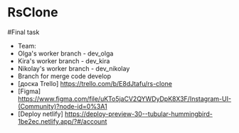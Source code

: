 # RsClone
#Final task
- Team:
- Olga's worker branch - dev_olga
- Kira's worker branch - dev_kira
- Nikolay's worker branch - dev_nikolay
- Branch for merge code develop
- [доска Trello] https://trello.com/b/E8dJtafu/rs-clone
- [Figma] https://www.figma.com/file/uKTo5jaCV2QYWDyDpK8X3F/Instagram-UI-(Community)?node-id=0%3A1
- [Deploy netlify] https://deploy-preview-30--tubular-hummingbird-1be2ec.netlify.app/?#/account


